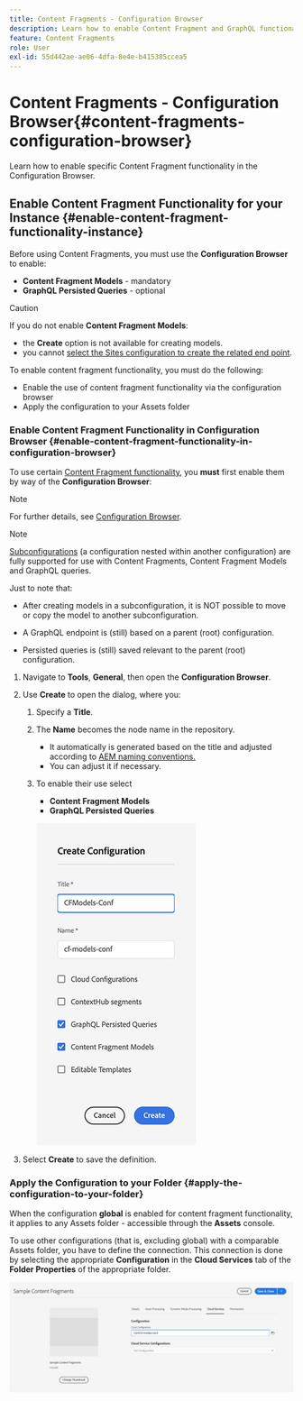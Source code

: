 ```yaml
---
title: Content Fragments - Configuration Browser
description: Learn how to enable Content Fragment and GraphQL functionality in the Configuration Browser to use AEM headless delivery features.
feature: Content Fragments
role: User
exl-id: 55d442ae-ae06-4dfa-8e4e-b415385ccea5
---
```

# Content Fragments - Configuration Browser{#content-fragments-configuration-browser}

Learn how to enable specific Content Fragment functionality in the Configuration Browser.

## Enable Content Fragment Functionality for your Instance {#enable-content-fragment-functionality-instance}

Before using Content Fragments, you must use the **Configuration Browser** to enable:

* **Content Fragment Models** - mandatory
* **GraphQL Persisted Queries** - optional

>[!CAUTION]
>
>If you do not enable **Content Fragment Models**:
>
>* the **Create** option is not available for creating models.
>* you cannot [select the Sites configuration to create the related end point](/help/headless/graphql-api/graphql-endpoint.md).

To enable content fragment functionality, you must do the following:

* Enable the use of content fragment functionality via the configuration browser
* Apply the configuration to your Assets folder

### Enable Content Fragment Functionality in Configuration Browser {#enable-content-fragment-functionality-in-configuration-browser}

To use certain [Content Fragment functionality](#creating-a-content-fragment-model), you **must** first enable them by way of the **Configuration Browser**:

>[!NOTE]
>
>For further details, see [Configuration Browser](/help/implementing/developing/introduction/configurations.md#using-configuration-browser).

>[!NOTE]
>
>[Subconfigurations](/help/implementing/developing/introduction/configurations.md#configuration-resolution) (a configuration nested within another configuration) are fully supported for use with Content Fragments, Content Fragment Models and GraphQL queries.
>
>Just to note that:
>
>
>* After creating models in a subconfiguration, it is NOT possible to move or copy the model to another subconfiguration.
>
>* A GraphQL endpoint is (still) based on a parent (root) configuration.
>
>* Persisted queries is (still) saved relevant to the parent (root) configuration.


1. Navigate to **Tools**, **General**, then open the **Configuration Browser**.

1. Use **Create** to open the dialog, where you:

   1. Specify a **Title**.
   1. The **Name** becomes the node name in the repository.
      * It automatically is generated based on the title and adjusted according to [AEM naming conventions.](/help/implementing/developing/introduction/naming-conventions.md)
      * You can adjust it if necessary.
   1. To enable their use select 
      * **Content Fragment Models** 
      * **GraphQL Persisted Queries**

      ![Define configuration](assets/cfm-conf-01.png)

1. Select **Create** to save the definition.

<!-- 1. Select the location appropriate to your website. -->

### Apply the Configuration to your Folder {#apply-the-configuration-to-your-folder}

When the configuration **global** is enabled for content fragment functionality, it applies to any Assets folder - accessible through the **Assets** console.

To use other configurations (that is, excluding global) with a comparable Assets folder, you have to define the connection. This connection is done by selecting the appropriate **Configuration** in the **Cloud Services** tab of the **Folder Properties** of the appropriate folder.

![Apply configuration](assets/cfm-conf-02.png)
